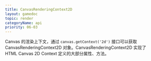 ```yaml
---
title: CanvasRenderingContext2D
layout: gamedoc
topic: render
categoryName: api
priority: 06-03
---
```


Canvas 的渲染上下文，通过 `canvas.getContext('2d')` 接口可以获取 CanvasRenderingContext2D 对象。CanvasRenderingContext2D 实现了 HTML Canvas 2D Context 定义的大部分属性、方法。

<!-- md game/api/render/_CanvasRenderingContext2D/canvas.md -->

<!-- md game/api/render/_CanvasRenderingContext2D/fillStyle.md -->

<!-- md game/api/render/_CanvasRenderingContext2D/font.md -->

<!-- md game/api/render/_CanvasRenderingContext2D/globalCompositeOperation.md -->

<!-- md game/api/render/_CanvasRenderingContext2D/globalAlpha.md -->

<!-- md game/api/render/_CanvasRenderingContext2D/lineCap.md -->

<!-- md game/api/render/_CanvasRenderingContext2D/lineDashOffset.md -->

<!-- md game/api/render/_CanvasRenderingContext2D/lineJoin.md -->

<!-- md game/api/render/_CanvasRenderingContext2D/lineWidth.md -->

<!-- md game/api/render/_CanvasRenderingContext2D/miterLimit.md -->

<!-- md game/api/render/_CanvasRenderingContext2D/shadowBlur.md -->

<!-- md game/api/render/_CanvasRenderingContext2D/shadowColor.md -->

<!-- md game/api/render/_CanvasRenderingContext2D/shadowOffsetX.md -->

<!-- md game/api/render/_CanvasRenderingContext2D/shadowOffsetY.md -->

<!-- md game/api/render/_CanvasRenderingContext2D/strokeStyle.md -->

<!-- md game/api/render/_CanvasRenderingContext2D/textAlign.md -->

<!-- md game/api/render/_CanvasRenderingContext2D/textBaseline.md -->

<!-- md game/api/render/_CanvasRenderingContext2D/arc.md -->

<!-- md game/api/render/_CanvasRenderingContext2D/arcTo.md -->

<!-- md game/api/render/_CanvasRenderingContext2D/beginPath.md -->

<!-- md game/api/render/_CanvasRenderingContext2D/bezierCurveTo.md -->

<!-- md game/api/render/_CanvasRenderingContext2D/clearRect.md -->

<!-- md game/api/render/_CanvasRenderingContext2D/clip.md -->

<!-- md game/api/render/_CanvasRenderingContext2D/closePath.md -->

<!-- md game/api/render/_CanvasRenderingContext2D/createImageData.md -->

<!-- md game/api/render/_CanvasRenderingContext2D/createLinearGradient.md -->

<!-- md game/api/render/_CanvasRenderingContext2D/createPattern.md -->

<!-- md game/api/render/_CanvasRenderingContext2D/createRadialGradient.md -->

<!-- md game/api/render/_CanvasRenderingContext2D/drawImage.md -->

<!-- md game/api/render/_CanvasRenderingContext2D/fill.md -->

<!-- md game/api/render/_CanvasRenderingContext2D/fillRect.md -->

<!-- md game/api/render/_CanvasRenderingContext2D/fillText.md -->

<!-- md game/api/render/_CanvasRenderingContext2D/getImageData.md -->

<!-- md game/api/render/_CanvasRenderingContext2D/getLineDash.md -->

<!-- md game/api/render/_CanvasRenderingContext2D/lineTo.md -->

<!-- md game/api/render/_CanvasRenderingContext2D/measureText.md -->

<!-- md game/api/render/_CanvasRenderingContext2D/moveTo.md -->

<!-- md game/api/render/_CanvasRenderingContext2D/putImageData.md -->

<!-- md game/api/render/_CanvasRenderingContext2D/quadraticCurveTo.md -->

<!-- md game/api/render/_CanvasRenderingContext2D/rect.md -->

<!-- md game/api/render/_CanvasRenderingContext2D/restore.md -->

<!-- md game/api/render/_CanvasRenderingContext2D/rotate.md -->

<!-- md game/api/render/_CanvasRenderingContext2D/save.md -->

<!-- md game/api/render/_CanvasRenderingContext2D/scale.md -->

<!-- md game/api/render/_CanvasRenderingContext2D/setLineDash.md -->

<!-- md game/api/render/_CanvasRenderingContext2D/setTransform.md -->

<!-- md game/api/render/_CanvasRenderingContext2D/stroke.md -->

<!-- md game/api/render/_CanvasRenderingContext2D/strokeRect.md -->

<!-- md game/api/render/_CanvasRenderingContext2D/strokeText.md -->

<!-- md game/api/render/_CanvasRenderingContext2D/transform.md -->

<!-- md game/api/render/_CanvasRenderingContext2D/translate.md -->